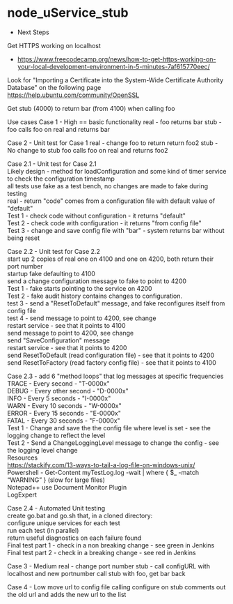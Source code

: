 # node_uService_stub

* Next Steps

Get HTTPS working on localhost
- https://www.freecodecamp.org/news/how-to-get-https-working-on-your-local-development-environment-in-5-minutes-7af615770eec/


Look for "Importing a Certificate into the System-Wide Certificate Authority Database"
on the following page
https://help.ubuntu.com/community/OpenSSL


Get stub (4000) to return bar (from 4100) when calling foo


Use cases
Case 1 - High == basic functionality
	real - foo returns bar
	stub - foo calls foo on real and returns bar

Case 2 - Unit test for Case 1
	real - change foo to return return foo2
	stub - No change to stub
		foo calls foo on real and returns foo2
		
Case 2.1 - Unit test for Case 2.1  
	Likely design - method for loadConfiguration and some kind of timer service to check the configuration timestamp  
	all tests use fake as a test bench, no changes are made to fake during testing  
	real - return "code" comes from a configuration file with default value of "default"  
	Test 1 - check code without configuration - it returns "default"  
	Test 2 - check code with configuration - it returns "from config file"  
	Test 3 - change and save config file with "bar" - system returns bar without being reset  

Case 2.2 - Unit test for Case 2.2  
	start up 2 copies of real one on 4100 and one on 4200, both return their port number  
	startup fake defaulting to 4100  
	send a change configuration message to fake to point to 4200  
	Test 1 - fake starts pointing to the service on 4200  
	Test 2 - fake audit history contains changes to configuration.  
	test 3 - send a "ResetToDefault" message, and fake reconfigures itself from config file  
	test 4 - send message to point to 4200, see change  
		restart service - see that it points to 4100  
		send message to point to 4200, see change  
		send "SaveConfiguration" message  
		restart service - see that it points to 4200  
		send ResetToDefault (read configuration file) - see that it points to 4200  
		send ResetToFactory (read factory config file) - see that it points to 4100  

Case 2.3 - add 6 "method loops" that log messages at specific frequencies  
	TRACE - Every second - "T-0000x"  
	DEBUG - Every other second - "D-0000x"  
	INFO - Every 5 seconds - "I-0000x"  
	WARN - Every 10 seconds - "W-0000x"  
	ERROR - Every 15 seconds - "E-0000x"  
	FATAL - Every 30 seconds - "F-0000x"  
	Test 1 - Change and save the the config file where level is set - see the logging change to reflect the level  
	Test 2 - Send a ChangeLoggingLevel message to change the config - see the logging level change  
	Resources  
		https://stackify.com/13-ways-to-tail-a-log-file-on-windows-unix/  
		Powershell - Get-Content myTestLog.log -wait | where { $_ -match “WARNING” } (slow for large files)  
		Notepad++ use Document Monitor Plugin  
		LogExpert  

Case 2.4 - Automated Unit testing  
	create go.bat and go.sh that, in a cloned directory:  
		configure unique services for each test  
		run each test (in parallel)  
		return useful diagnostics on each failure found  
	Final test part 1 - check in a non breaking change - see green in Jenkins  
	Final test part 2 - check in a breaking change - see red in Jenkins  

Case 3 - Medium
	real - change port number
	stub - call configURL with localhost and new portnumber
		call stub with foo, get bar back

Case 4 - Low
	move url to config file
	calling configure on stub comments out the old url and adds the new url to the list

	
